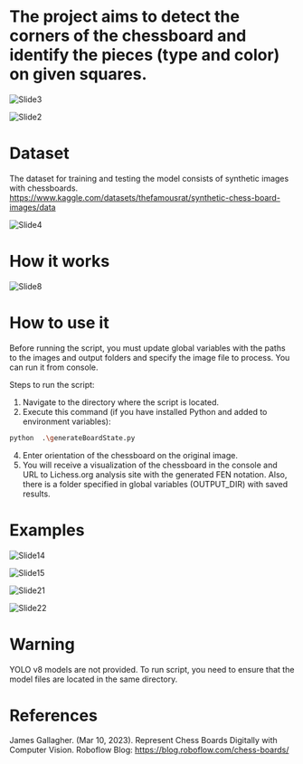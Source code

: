 # The project aims to detect the corners of the chessboard and identify the pieces (type and color) on given squares.

![Slide3](https://github.com/user-attachments/assets/607662d6-1c72-4334-afc3-79781c5511fe)

![Slide2](https://github.com/user-attachments/assets/060f5839-92c0-4e91-840a-24024657b371)

# Dataset
The dataset for training and testing the model consists of synthetic images with chessboards.
https://www.kaggle.com/datasets/thefamousrat/synthetic-chess-board-images/data

![Slide4](https://github.com/user-attachments/assets/66f6762e-8e34-45dc-9404-840babaa56d3)

# How it works
![Slide8](https://github.com/user-attachments/assets/e3cf3443-755d-4325-b6c5-38589a7963af)

# How to use it
Before running the script, you must update global variables with the 
paths to the images and output folders and specify the image file to 
process. 
You can run it from console.

Steps to run the script: 
1. Navigate to the directory where the script is located. 
2. Execute this command (if you have installed Python and added to 
environment variables):
```bash
python  .\generateBoardState.py
``` 
4. Enter orientation of the chessboard on the original image. 
5. You will receive a visualization of the chessboard in the console 
and URL to Lichess.org analysis site with the generated FEN notation. 
Also, there is a folder specified in global variables (OUTPUT_DIR) 
with saved results.

# Examples
![Slide14](https://github.com/user-attachments/assets/6a9d5757-b5d0-4ba6-86b9-2f6dd2c8934d)

![Slide15](https://github.com/user-attachments/assets/c84bd25c-6ee9-4d78-bccb-087a5ec3e95f)

![Slide21](https://github.com/user-attachments/assets/578ae645-9687-4bcb-8935-e931c511bbbf)

![Slide22](https://github.com/user-attachments/assets/d5e0a7ed-aaef-428f-9f3f-4a4be90471a3)

# Warning
YOLO v8 models are not provided.
To run script, you need to ensure that the model files are located in the same directory.

# References
James Gallagher. (Mar 10, 2023). Represent Chess Boards Digitally with Computer Vision. Roboflow Blog: https://blog.roboflow.com/chess-boards/
